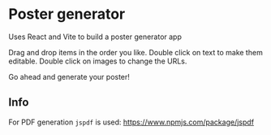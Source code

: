 # Poster generator

Uses React and Vite to build a poster generator app

Drag and drop items in the order you like.
Double click on text to make them editable.
Double click on images to change the URLs.

Go ahead and generate your poster!

## Info

For PDF generation `jspdf` is used: https://www.npmjs.com/package/jspdf
